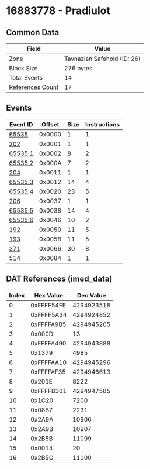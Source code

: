 # 16883778 - Pradiulot

## Common Data

| Field            | Value                       |
|------------------|-----------------------------|
| Zone             | Tavnazian Safehold (ID: 26) |
| Block Size       | 276 bytes                   |
| Total Events     | 14                          |
| References Count | 17                          |

## Events

| Event ID                | Offset   |   Size |   Instructions |
|-------------------------|----------|--------|----------------|
| [65535](./65535.md)     | 0x0000   |      1 |              1 |
| [202](./202.md)         | 0x0001   |      1 |              1 |
| [65535.1](./65535.1.md) | 0x0002   |      8 |              2 |
| [65535.2](./65535.2.md) | 0x000A   |      7 |              2 |
| [204](./204.md)         | 0x0011   |      1 |              1 |
| [65535.3](./65535.3.md) | 0x0012   |     14 |              4 |
| [65535.4](./65535.4.md) | 0x0020   |     23 |              5 |
| [206](./206.md)         | 0x0037   |      1 |              1 |
| [65535.5](./65535.5.md) | 0x0038   |     14 |              4 |
| [65535.6](./65535.6.md) | 0x0046   |     10 |              2 |
| [192](./192.md)         | 0x0050   |     11 |              5 |
| [193](./193.md)         | 0x005B   |     11 |              5 |
| [371](./371.md)         | 0x0066   |     30 |              8 |
| [514](./514.md)         | 0x0084   |      1 |              1 |

## DAT References (imed_data)

|   Index | Hex Value   |   Dec Value |
|---------|-------------|-------------|
|       0 | 0xFFFF54FE  |  4294923518 |
|       1 | 0xFFFF5A34  |  4294924852 |
|       2 | 0xFFFFA9B5  |  4294945205 |
|       3 | 0x000D      |          13 |
|       4 | 0xFFFFA490  |  4294943888 |
|       5 | 0x1379      |        4985 |
|       6 | 0xFFFFAA10  |  4294945296 |
|       7 | 0xFFFFAF35  |  4294946613 |
|       8 | 0x201E      |        8222 |
|       9 | 0xFFFFB301  |  4294947585 |
|      10 | 0x1C20      |        7200 |
|      11 | 0x08B7      |        2231 |
|      12 | 0x2A9A      |       10906 |
|      13 | 0x2A9B      |       10907 |
|      14 | 0x2B5B      |       11099 |
|      15 | 0x0014      |          20 |
|      16 | 0x2B5C      |       11100 |
